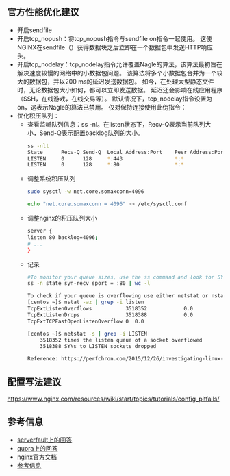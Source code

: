 
## 官方性能优化建议
* 开启sendfile
* 开启tcp_nopush：将tcp_nopush指令与sendfile on指令一起使用。 这使NGINX在sendfile（）获得数据块之后立即在一个数据包中发送HTTP响应头。
* 开启tcp_nodelay：tcp_nodelay指令允许覆盖Nagle的算法，该算法最初旨在解决速度较慢的网络中的小数据包问题。 该算法将多个小数据包合并为一个较大的数据包，并以200 ms的延迟发送数据包。 如今，在处理大型静态文件时，无论数据包大小如何，都可以立即发送数据。 延迟还会影响在线应用程序（SSH，在线游戏，在线交易等）。 默认情况下，tcp_nodelay指令设置为on，这表示Nagle的算法已禁用。 仅对保持连接使用此伪指令： 
* 优化积压队列：
  * 查看监听队列信息：ss -nl。在listen状态下，Recv-Q表示当前队列大小，Send-Q表示配置backlog队列的大小。
    ```bash
    ss -nlt
    State      Recv-Q Send-Q  Local Address:Port    Peer Address:Port
    LISTEN     0      128     *:443                 *:*
    LISTEN     0      128     *:80                  *:*
    ```
  * 调整系统积压队列
    ```bash
    sudo sysctl -w net.core.somaxconn=4096
    
    echo "net.core.somaxconn = 4096" >> /etc/sysctl.conf
    ```
  * 调整nginx的积压队列大小
    ```bash
    server {
    listen 80 backlog=4096;
    # ...
    }
    ```
  * 记录
    ```bash
    #To monitor your queue sizes, use the ss command and look for SYN-RECV sockets.
    ss -n state syn-recv sport = :80 | wc -l

    To check if your queue is overflowing use either netstat or nstat
    [centos ~]$ nstat -az | grep -i listen
    TcpExtListenOverflows           3518352            0.0
    TcpExtListenDrops               3518388            0.0
    TcpExtTCPFastOpenListenOverflow 0  0.0
    
    [centos ~]$ netstat -s | grep -i LISTEN
        3518352 times the listen queue of a socket overflowed
        3518388 SYNs to LISTEN sockets dropped
    
    Reference: https://perfchron.com/2015/12/26/investigating-linux-network-issues-with-netstat-and-nstat/
    ```
## 配置写法建议
https://www.nginx.com/resources/wiki/start/topics/tutorials/config_pitfalls/

## 参考信息
* [serverfault上的回答](https://serverfault.com/questions/432022/linux-netstat-listening-queue-length)
* [quora上的回答](https://www.quora.com/How-can-I-check-TCP-backlog-queue-for-a-specific-process-on-Linux)
* [nginx官方文档](https://docs.nginx.com/nginx/admin-guide/web-server/serving-static-content/)
* [参考信息](https://unix.stackexchange.com/questions/328746/how-can-i-monitor-the-length-of-the-accept-queue)